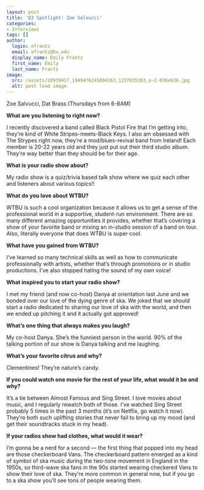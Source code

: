 ```yaml
---
layout: post
title: 'DJ Spotlight: Zoe Salvucci'
categories:
- Interviews
tags: []
author:
  login: efrantz
  email: efrantz@bu.edu
  display_name: Emily Frantz
  first_name: Emily
  last_name: Frantz
image:
  src: /assets/28939417_1949476245094163_1237035363_o-2-636x636.jpg
  alt: post lead image
---
```


Zoe Salvucci, Dat Brass (Thursdays from 6-8AM)

**What are you listening to right now?**

I recently discovered a band called Black Pistol Fire that I’m getting into, they’re kind of White Stripes-meets-Black Keys. I also am obsessed with The Strypes right now, they’re a mod/blues-revival band from Ireland! Each member is 20-22 years old and they just put out their third studio album. They’re way better than they should be for their age.

**What is your radio show about?**

My radio show is a quiz/trivia based talk show where we quiz each other and listeners about various topics!!

**What do you love about WTBU?**

WTBU is such a cool organization because it allows us to get a sense of the professional world in a supportive, student-run environment. There are so many different amazing opportunities it provides, whether that’s covering a show of your favorite band or mixing an in-studio session of a band on tour. Also, literally everyone that does WTBU is super cool.

**What have you gained from WTBU?**

I’ve learned so many technical skills as well as how to communicate professionally with artists, whether that’s through promotions or in studio productions. I’ve also stopped hating the sound of my own voice!

**What inspired you to start your radio show?**

I met my friend (and now co-host) Danya at orientation last June and we bonded over our love of the dying genre of ska. We joked that we should start a radio dedicated to sharing our love of ska with the world, and then we ended up pitching it and it actually got approved!

**What’s one thing that always makes you laugh?**

My co-host Danya. She’s the funniest person in the world. 90% of the talking portion of our show is Danya talking and me laughing.

**What’s your favorite citrus and why?**

Clementines! They’re nature’s candy.

**If you could watch one movie for the rest of your life, what would it be and why?**

It’s a tie between Almost Famous and Sing Street. I love movies about music, and I regularly rewatch both of those. I’ve watched Sing Street probably 5 times in the past 3 months (it’s on Netflix, go watch it now). They’re both such uplifting stories that never fail to bring up my mood (and get their soundtracks stuck in my head).

**If your radios show had clothes, what would it wear?**

I’m gonna be a nerd for a second — the first thing that popped into my head are those checkerboard Vans. The checkerboard pattern emerged as a kind of symbol of ska music during the two-tone movement in England in the 1950s, so third-wave ska fans in the 90s started wearing checkered Vans to show their love of ska. They’re more common in general now, but if you go to a ska show you’ll see tons of people wearing them.